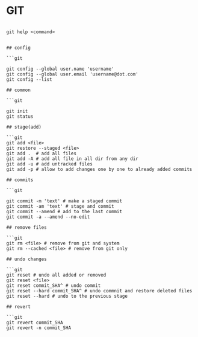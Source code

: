 # GIT

```git

git help <command>


## config

```git

git config --global user.name 'username'
git config --global user.email 'username@dot.com'
git config --list

## common

```git

git init
git status

## stage(add)

```git
git add <file>
git restore --staged <file>
git add .  # add all files
git add -A # add all file in all dir from any dir
git add -u # add untracked files
git add -p # allow to add changes one by one to already added commits

## commits

```git

git commit -m 'text' # make a staged commit
git commit -am 'text' # stage and commit
git commit --amend # add to the last commit
git commit -a --amend --no-edit

## remove files

```git
git rm <file> # remove from git and system
git rm --cached <file> # remove from git only

## undo changes

```git
git reset # undo all added or removed
git reset <file>
git reset commit_SHA^ # undo commit
git reset --hard commit_SHA^ # undo commnit and restore deleted files
git reset --hard # undo to the previous stage

## revert

```git
git revert commit_SHA
git revert -n commit_SHA

